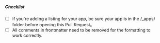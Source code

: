 <!--
Thank you for your pull request. Please provide a description above and review
the requirements below.

Contributors guide: https://github.com/probot/probot.github.io/blob/master/CONTRIBUTING.md
-->

##### Checklist
<!-- Remove items that do not apply. For completed items, change [ ] to [x]. -->

- [ ] If you're adding a listing for your app, be sure your app is in the /_apps/ folder before opening this Pull Request。
- [ ] All comments in frontmatter need to be removed for the formatting to work correctly.
